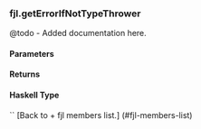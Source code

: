 ### fjl.getErrorIfNotTypeThrower
@todo - Added documentation here.

#### Parameters

#### Returns
 
#### Haskell Type
``
[Back to  + fjl members list.]
(#fjl-members-list)
